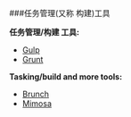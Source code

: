 ###任务管理(又称 构建)工具

**任务管理/构建 工具:**

* [Gulp](http://gulpjs.com/)
* [Grunt](http://gruntjs.com/)

**Tasking/build and more tools:**

* [Brunch](http://brunch.io/)
* [Mimosa](http://mimosa.io/)